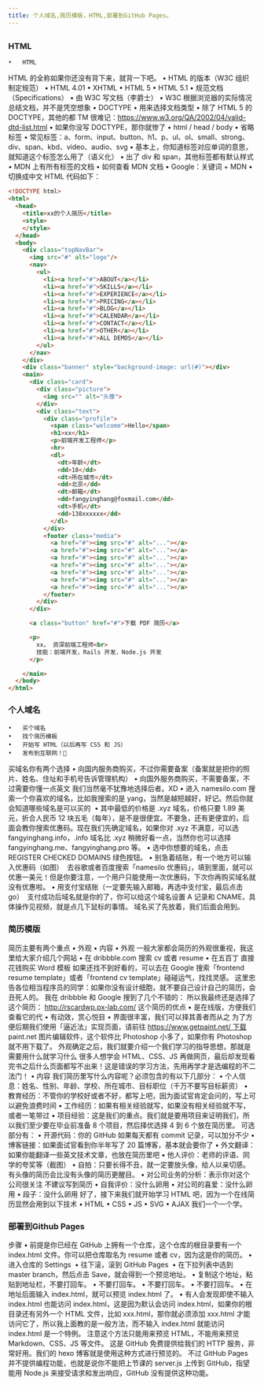 ```yaml
---
title: 个人域名,简历模板，HTML,部署到GitHub Pages。
---
```

##
### HTML
	•	HTML
HTML 的全称如果你还没有背下来，就背一下吧。
	•	HTML 的版本（W3C 组织制定规范）
	•	HTML 4.01
	•	XHTML
	•	HTML 5
	•	HTML 5.1
	•	规范文档（Specifications）
	•	由 W3C 写文档（李爵士）
	•	W3C 根据浏览器的实际情况总结文档，并不是凭空想象
	•	DOCTYPE
	•	用来选择文档类型
	•	除了 HTML 5 的 DOCTYPE，其他的都 TM 很难记：https://www.w3.org/QA/2002/04/valid-dtd-list.html
	•	如果你没写 DOCTYPE，那你就惨了
	•	html / head / body
	•	省略标签
	•	常见标签：a、form、input、button、h1、p、ul、ol、small、strong、div、span、kbd、video、audio、svg
	•	基本上，你知道标签对应单词的意思，就知道这个标签怎么用了（语义化）
	•	出了 div 和 span，其他标签都有默认样式
	•	MDN 上有所有标签的文档
	•	如何查看 MDN 文档
	•	Google：关键词 + MDN
	•	切换成中文
HTML 代码如下：
``` html
<!DOCTYPE html>
<html>
  <head>
    <title>xx的个人简历</title>
    <style>
    </style>
  </head>
  <body>
    <div class="topNavBar">
      <img src="#" alt="logo"/>
      <nav>
        <ul>
          <li><a href="#">ABOUT</a></li>
          <li><a href="#">SKILLS</a></li>
          <li><a href="#">EXPERIENCE</a></li>
          <li><a href="#">PRICING</a></li>
          <li><a href="#">BLOG</a></li>
          <li><a href="#">CALENDAR</a></li>
          <li><a href="#">CONTACT</a></li>
          <li><a href="#">OTHER</a></li>
          <li><a href="#">ALL DEMOS</a></li>
        </ul>
      </nav>
    </div>
    <div class="banner" style="background-image: url(#)"></div>
    <main>
      <div class="card">
        <div class="picture">
          <img src="" alt="头像">
        </div>
        <div class="text">
          <div class="profile">
            <span class="welcome">Hello</span>
            <h1>xx</h1>
            <p>前端开发工程师</p>
            <hr>
            <dl>
              <dt>年龄</dt>
              <dd>18</dd>
              <dt>所在城市</dt>
              <dd>北京</dd>
              <dt>邮箱</dt>
              <dd>fangyinghang@foxmail.com</dd>
              <dt>手机</dt>
              <dd>138xxxxxx</dd>
            </dl>
          </div>
          <footer class="media">
            <a href="#"><img src="#" alt="..."></a>
            <a href="#"><img src="#" alt="..."></a>
            <a href="#"><img src="#" alt="..."></a>
            <a href="#"><img src="#" alt="..."></a>
            <a href="#"><img src="#" alt="..."></a>
            <a href="#"><img src="#" alt="..."></a>
            <a href="#"><img src="#" alt="..."></a>
          </footer>
        </div>
      </div>

      <a class="button" href="#">下载 PDF 简历</a>

      <p>
        xx， 资深前端工程师<br>
        技能：前端开发，Rails 开发，Node.js 开发
      </p>

    </main>
  </body>
</html>
```
### 个人域名
	•	买个域名
	•	找个简历模板
	•	开始写 HTML（以后再写 CSS 和 JS）
	•	发布到互联网！🚀
买域名你有两个选择
	•	向国内服务商购买，不过你需要备案（备案就是把你的照片、姓名、住址和手机号告诉管理机构）
	•	向国外服务商购买，不需要备案，不过需要你懂一点英文
我们当然毫不犹豫地选择后者。XD
	•	进入 namesilo.com 搜索一个你喜欢的域名，比如我搜索的是 yang，当然是越短越好，好记。然后你就会知道哪些域名是可以买的 
	•	其中最低的价格是 .xyz 域名，价格只要 1.89 美元，折合人民币 12 块五毛（每年），是不是很便宜。不要急，还有更便宜的，后面会教你搜索优惠码。现在我们先确定域名，如果你对 .xyz 不满意，可以选 fangyinghang.info，.info 域名比 .xyz 稍微好看一点，当然你也可以选择 fangyinghang.me、fangyinghang.pro 等。
	•	选中你想要的域名，点击 REGISTER CHECKED DOMAINS 绿色按钮。
	•	别急着结账，有一个地方可以输入优惠码（如图）  去谷歌或者百度搜索「namesilo 优惠码」，填到里面，就可以优惠一美元！但是你要注意，一个用户只能使用一次优惠码，下次你再购买域名就没有优惠啦。
	•	用支付宝结账（一定要先输入邮箱，再选中支付宝，最后点击 go） 
支付成功后域名就是你的了，你可以给这个域名设置 A 记录和 CNAME，具体操作见视频，就是点几下鼠标的事情。
域名买了先放着，我们后面会用到。


### 简历模版
简历主要有两个重点
	•	外观
	•	内容
	•	外观
一般大家都会简历的外观很重视，我这里给大家介绍几个网站
	•	在 dribbble.com 搜索 cv 或者 resume
	•	在五百丁 直接花钱购买 Word 模板
如果还找不到好看的，可以去在 Google 搜索「frontend resume template」或者「frontend cv template」碰碰运气，找找灵感。
这里忠告各位相当程序员的同学：如果你没有设计细胞，就不要自己设计自己的简历，会丑死人的。
我在 dribbble 和 Google 搜到了几个不错的：
所以我最终还是选择了这个简历：
http://rscardwp.px-lab.com/
这个简历的优点
	•	是在线版，方便我们查看它的代
	•	有动效，赏心悦目
	•	界面很丰富，我们可以择其善者而从之
为了方便后期我们使用「逼近法」实现页面，请前往 https://www.getpaint.net/ 下载 paint.net 图片编辑软件，这个软件比 Photoshop 小多了，如果你有 Photoshop 就不用下载了。
外观确定之后，我们就要介绍一个我们学习的指导思想，那就是
需要用什么就学习什么
很多人想学会 HTML、CSS、JS 再做网页，最后却发现看完书之后什么页面都写不出来！这是错误的学习方法，先用再学才是选编程的不二法门！
	•	内容
我们简历里写什么内容呢？必须包含的有以下几部分：
	•	个人信息：姓名、性别、年龄、学校、所在城市、目标职位（千万不要写目标薪资）
	•	教育经历：不管你的学校好或者不好，都写上吧，因为面试官肯定会问的，写上可以避免浪费时间
	•	工作经历：如果有相关经验就写，如果没有相关经验就不写，或者一笔带过
	•	项目经验：这是我们的重点。我们就是要用项目来证明我们，所以我们至少要在毕业前准备 8 个项目，然后择优选择 4 到 6 个放在简历里。
可选部分有：
	•	开源代码：你的 GitHub 如果每天都有 commit 记录，可以加分不少
	•	博客链接：如果面试官看到你半年写了 20 篇博客，基本就会要你了
	•	外文翻译：如果你能翻译一些英文技术文章，也放在简历里吧
	•	他人评价：老师的评语、同学的夸奖等（截图）
	•	自拍：只要长得不丑，就一定要放头像，给人以亲切感。有头像的简历会比没有头像的简历更醒目。
	•	对公司业务的分析：表示你对这个公司很关注
不建议写到简历
	•	自我评价：没什么卵用
	•	对公司的喜爱：没什么卵用
	•	段子：没什么卵用
好了，接下来我们就开始学习 HTML 吧，因为一个在线简历显然会用到以下技术
	•	HTML
	•	CSS
	•	JS
	•	SVG
	•	AJAX
我们一个一个学。

### 部署到Github Pages
步骤
	•	前提是你已经在 GitHub 上拥有一个仓库，这个仓库的根目录要有一个 index.html 文件。你可以把仓库取名为 resume 或者 cv，因为这是你的简历。
	•	进入仓库的 Settings 
	•	往下滚，滚到 GitHub Pages 
	•	在下拉列表中选到 master branch，然后点击 Save，就会得到一个预览地址。
	•	复制这个地址，粘贴到地址栏，不要打回车。
	•	不要打回车。
	•	不要打回车。
	•	不要打回车。
	•	在地址后面输入 index.html，就可以预览 index.html 了。
	•	有人会发现即使不输入 index.html 也能访问 index.html，这是因为默认会访问 index.html，如果你的根目录还有另外一个 HTML 文件，比如 xxx.html，那你就必须添加 xxx.html 才能访问它了，所以我上面教的是一般方法，而不输入 index.html 就能访问 index.html 是一个特例。
注意这个方法只能用来预览 HTML，不能用来预览 Markdown、CSS、JS 等文件。
这是 GitHub 免费提供给我们的 HTTP 服务，非常好用。我们的 hexo 博客就是使用这种方式进行预览的。
不过 GitHub Pages 并不提供编程功能，也就是说你不能把上节课的 server.js 上传到 GitHub，指望能用 Node.js 来接受请求和发出响应，GitHub 没有提供这种功能。


